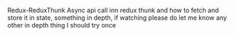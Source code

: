 Redux-ReduxThunk
Async api call inn redux thunk and how to fetch and store it in state, something in depth, if watching please do let me know any other in depth thing I should try once


